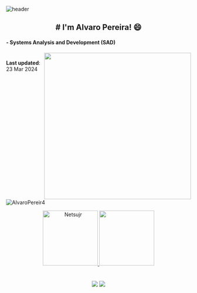 ![header](https://capsule-render.vercel.app/api?type=waving&color=FCB6D0&height=80&section=header&text=Hello%20World&animation=scaleIn&fontSize=48&fontColor=f7f5f5)

<h2 align="center">
# I'm Alvaro Pereira! 😄
</h2>

#### - Systems Analysis and Development (SAD)
#### 

<img src="https://i.imgur.com/JLRMKTS.gif" align="right" width="400px" />

#
**Last updated**: 23 Mar 2024

<div align="center">
    <p align="left"> <img src="https://komarev.com/ghpvc/?username=AlvaroPereir4&label=Profile%20views&color=0e75b6&style=flat" alt="AlvaroPereir4" /> </p>
    <div align="center">
      <a href="https://github.com/Netsujr">
      <img height="150em" src="https://github-readme-stats.vercel.app/api?username=AlvaroPereir4&show_icons=true&theme=dark&include_all_commits=true&count_private=true" alt="Netsujr" />
      <img height="150em" src="https://github-readme-stats.vercel.app/api/top-langs/?username=AlvaroPereir4&layout=compact&langs_count=7&theme=algolia"/>
</div>
    
#
    
<div align="center">
    <a href="https://www.linkedin.com/in/alvaro-pereira-b5b2a8227/" target="_blank"><img src="https://img.shields.io/badge/linkedin-%230077B5.svg?style=for-the-badge&logo=linkedin&logoColor=white" target="_blank"></a>
    <a href="mailto:devalvper@gmail.com" ><img src="https://img.shields.io/badge/Gmail-D14836?style=for-the-badge&logo=gmail&logoColor=white" target="_blank"></a>
</div>
